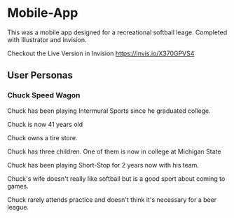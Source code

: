 # Mobile-App

This was a mobile app designed for a recreational softball leage. Completed with Illustrator and Invision.

Checkout the Live Version in Invision https://invis.io/X370GPVS4

<h2>User Personas</h2>

<h3>Chuck Speed Wagon</h3>

<p>Chuck has been playing Intermural Sports since he graduated college.</p>
<p>Chuck is now 41 years old</p>
<p>Chuck owns a tire store.</p>
<p>Chuck has three children. One of them is now in college at Michigan State</p>
<p>Chuck has been playing Short-Stop for 2 years now with his team.</p>
<p>Chuck's wife doesn't really like softball but is a good sport about coming to games.</p>
<p>Chuck rarely attends practice and doesn't think it's necessary for a beer league.</p>
